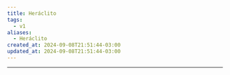 ```yaml
---
title: Heráclito
tags:
  - v1
aliases:
  - Heráclito
created_at: 2024-09-08T21:51:44-03:00
updated_at: 2024-09-08T21:51:44-03:00
---
```



---

